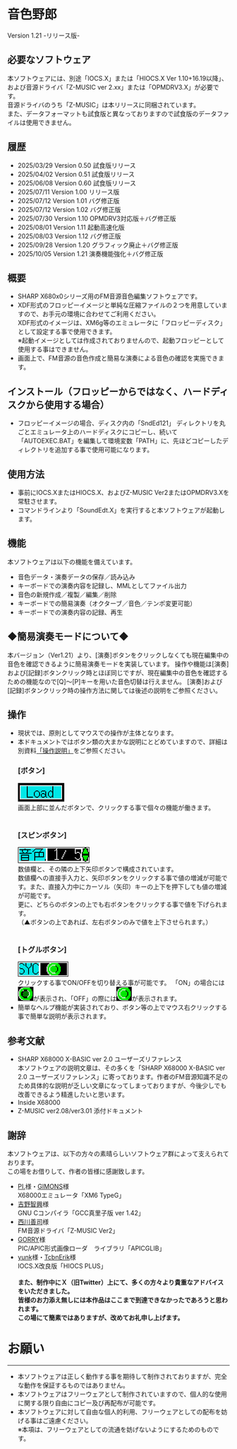 # 音色野郎
Version 1.21 -リリース版-

## 必要なソフトウェア
本ソフトウェアには、別途「IOCS.X」または「HIOCS.X Ver 1.10+16.19以降」、および音源ドライバ「Z-MUSIC ver 2.xx」または「OPMDRV3.X」が必要です。<br>
音源ドライバのうち「Z-MUSIC」は本リリースに同梱されています。<br>
また、データフォーマットも試食版と異なっておりますので試食版のデータファイルは使用できません。

## 履歴
- 2025/03/29 Version 0.50 試食版リリース
- 2025/04/02 Version 0.51 試食版リリース
- 2025/06/08 Version 0.60 試食版リリース
- 2025/07/11 Version 1.00 リリース版
- 2025/07/12 Version 1.01 バグ修正版
- 2025/07/12 Version 1.02 バグ修正版
- 2025/07/30 Version 1.10 OPMDRV3対応版＋バグ修正版
- 2025/08/01 Version 1.11 起動高速化版
- 2025/08/03 Version 1.12 バグ修正版
- 2025/09/28 Version 1.20 グラフィック廃止＋バグ修正版
- 2025/10/05 Version 1.21 演奏機能強化＋バグ修正版

## 概要
- SHARP X680x0シリーズ用のFM音源音色編集ソフトウェアです。<br>
- XDF形式のフロッピーイメージと単純な圧縮ファイルの２つを用意していますので、お手元の環境に合わせてご利用ください。<br>
  XDF形式のイメージは、XM6g等のエミュレータに「フロッピーディスク」として設定する事で使用できます。<br>
  ※起動イメージとしては作成されておりませんので、起動フロッピーとして使用する事はできません。<br>
- 画面上で、FM音源の音色作成と簡易な演奏による音色の確認を実施できます。

## インストール（フロッピーからではなく、ハードディスクから使用する場合）
 - フロッピーイメージの場合、ディスク内の「SndEd121」 ディレクトリを丸ごとエミュレータ上のハードディスクにコピーし、続いて「AUTOEXEC.BAT」を編集して環境変数「PATH」に、先ほどコピーしたディレクトリを追加する事で使用可能になります。

## 使用方法
- 事前にIOCS.XまたはHIOCS.X、およびZ-MUSIC Ver2またはOPMDRV3.Xを常駐させます。
- コマンドラインより「SoundEdt.X」を実行すると本ソフトウェアが起動します。

## 機能
本ソフトウェアは以下の機能を備えています。
- 音色データ・演奏データの保存／読み込み
- キーボードでの演奏内容を記録し、MMLとしてファイル出力
- 音色の新規作成／複製／編集／削除
- キーボードでの簡易演奏（オクターブ／音色／テンポ変更可能）
- キーボードでの演奏内容の記録、再生

## ◆簡易演奏モードについて◆
本バージョン（Ver1.21）より、[演奏]ボタンをクリックしなくても現在編集中の音色を確認できるように簡易演奏モードを実装しています。
操作や機能は[演奏]および[記録]ボタンクリック時とほぼ同じですが、現在編集中の音色を確認するための機能なので[Q]～[P]キーを用いた音色切替は行えません。
[演奏]および[記録]ボタンクリック時の操作方法に関しては後述の説明をご参照ください。


## 操作
- 現状では、原則としてマウスでの操作が主体となります。<br>
- 本ドキュメントではボタン類の大まかな説明にとどめていますので、詳細は別資料[「操作説明」](Manual/Manual.md)をご参照ください。
  ### [ボタン]
  <img src="Manual/Image/Man003.png"><br>
  画面上部に並んだボタンで、クリックする事で個々の機能が働きます。<br><br>
  ### [スピンボタン]
  <img src="Manual/Image/Man014.png"><br>
  数値欄と、その隣の上下矢印ボタンで構成されています。<br>
  数値欄への直接手入力と、矢印ボタンをクリックする事で値の増減が可能です。また、直接入力中にカーソル（矢印）キーの上下を押下しても値の増減が可能です。<br>
  更に、どちらのボタンの上でも右ボタンをクリックする事で値を下げられます。<br>
  （▲ボタンの上であれば、左右ボタンのみで値を上下させられます。）<br><br>
  ### [トグルボタン]
  <img src="Manual/Image/Man034.png"><br>
  クリックする事でON/OFFを切り替える事が可能です。
  「ON」の場合には<img src="Manual/Image/Man060.png">が表示され、「OFF」の際には<img src="Manual/Image/Man059.png">が表示されます。
- 簡単なヘルプ機能が実装されており、ボタン等の上でマウス右クリックする事で簡単な説明が表示されます。

## 参考文献
- SHARP X68000 X-BASIC ver 2.0 ユーザーズリファレンス<br>
  本ソフトウェアの説明文章は、その多くを「SHARP X68000 X-BASIC ver 2.0 ユーザーズリファレンス」に寄っております。作者のFM音源知識不足のため具体的な説明が乏しい文章になってしまっておりますが、今後少しでも改善できるよう精進したいと思います。
- Inside X68000
- Z-MUSIC ver2.08/ver3.01 添付ドキュメント

## 謝辞
本ソフトウェアは、以下の方々の素晴らしいソフトウェア群によって支えられております。<br>
この場をお借りして、作者の皆様に感謝致します。
- [PI.](https://twitter.com/xm6_original)様・[GIMONS](https://x.com/GimonsW)様
  <br>X68000エミュレータ「XM6 TypeG」
- [吉野智興](http://retropc.net/x68000/software/develop/c/gcc_mariko/)様
  <br>GNU Cコンパイラ「GCC真里子版 ver 1.42」
- [西川善司](https://x.com/zenjinishikawa)様
  <br>FM音源ドライバ「Z-MUSIC Ver2」
- [GORRY](https://x.com/gorry5)様
  <br>PIC/APIC形式画像ローダ　ライブラリ「APICGLIB」
- [yunk](https://x.com/yunkya2)様・[TcbnErik](https://x.com/kg68k)様
  <br>IOCS.X改良版「HIOCS PLUS」
  <br><br>
  **また、制作中にＸ（旧Twitter）上にて、多くの方々より貴重なアドバイスをいただきました。<br>
  皆様のお力添え無しには本作品はここまで到達できなかったであろうと思われます。<br>
  この場にて簡素ではありますが、改めてお礼申し上げます。**

# お願い
***
- 本ソフトウェアは正しく動作する事を期待して制作されておりますが、完全な動作を保証するものではありません。
- 本ソフトウェアはフリーウェアとして制作されていますので、個人的な使用に関する限り自由にコピー及び再配布が可能です。
- 本ソフトウェアに対して自由な個人的利用、フリーウェアとしての配布を妨げる事はご遠慮ください。<br>
	※本項は、フリーウェアとしての流通を妨げないようにするためのものです。
